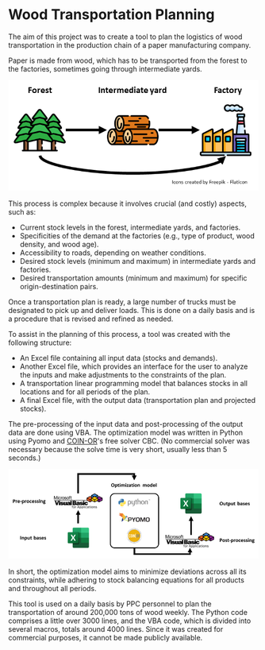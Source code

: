 # Wood Transportation Planning

The aim of this project was to create a tool to plan the logistics of wood transportation in the production chain of a paper manufacturing company.

Paper is made from wood, which has to be transported from the forest to the factories, sometimes going through intermediate yards.

![wood transportation scheme](transportation.png)

This process is complex because it involves crucial (and costly) aspects, such as:

- Current stock levels in the forest, intermediate yards, and factories.
- Specificities of the demand at the factories (e.g., type of product, wood density, and wood age).
- Accessibility to roads, depending on weather conditions.
- Desired stock levels (minimum and maximum) in intermediate yards and factories.
- Desired transportation amounts (minimum and maximum) for specific origin-destination pairs.

Once a transportation plan is ready, a large number of trucks must be designated to pick up and deliver loads. This is done on a daily basis and is a procedure that is revised and refined as needed.

To assist in the planning of this process, a tool was created with the following structure:

- An Excel file containing all input data (stocks and demands).
- Another Excel file, which provides an interface for the user to analyze the inputs and make adjustments to the constraints of the plan.
- A transportation linear programming model that balances stocks in all locations and for all periods of the plan.
- A final Excel file, with the output data (transportation plan and projected stocks).

The pre-processing of the input data and post-processing of the output data are done using VBA. The optimization model was written in Python using Pyomo and [COIN-OR](https://www.coin-or.org/)'s free solver CBC. (No commercial solver was necessary because the solve time is very short, usually less than 5 seconds.)

![planning_tool scheme](architecture.png)

In short, the optimization model aims to minimize deviations across all its constraints, while adhering to stock balancing equations for all products and throughout all periods.

This tool is used on a daily basis by PPC personnel to plan the transportation of around 200,000 tons of wood weekly. The Python code comprises a little over 3000 lines, and the VBA code, which is divided into several macros, totals around 4000 lines. Since it was created for commercial purposes, it cannot be made publicly available.

